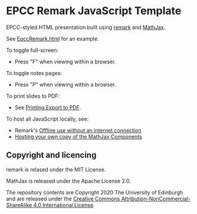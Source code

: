 # EPCC Remark JavaScript Template

EPCC-styled HTML presentation built using [remark](https://remarkjs.com/) and [MathJax](https://www.mathjax.org/).

See [EpccRemark.html](./EpccRemark.html) for an example.

To toggle full-screen:

* Press "F" when viewing within a browser.

To toggle notes pages:

* Press "P" when viewing within a browser.

To print slides to PDF:

* See [Printing Export to PDF](https://github.com/gnab/remark/wiki/Printing---Export-to-PDF).

To host all JavaScript locally, see:

* Remark's [Offline use without an internet connection](https://github.com/gnab/remark/wiki#offline-use-without-an-internet-connection)
* [Hosting your own copy of the MathJax Components](https://github.com/mathjax/MathJax?files=1#hosting-your-own-copy-of-the-mathjax-components)

## Copyright and licencing

remark is relased under the MIT License.

MathJax is released under the Apache License 2.0.

The repository contents are Copyright 2020 The University of Edinburgh and are released under the [Creative Commons Attribution-NonCommercial-ShareAlike 4.0 International License](https://creativecommons.org/licenses/by-nc-sa/4.0/).
